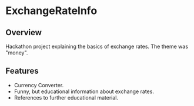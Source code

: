 # ExchangeRateInfo
## Overview
Hackathon project explaining the basics of exchange rates. The theme was "money".
## Features
- Currency Converter.
- Funny, but educational information about exchange rates.
- References to further educational material.
